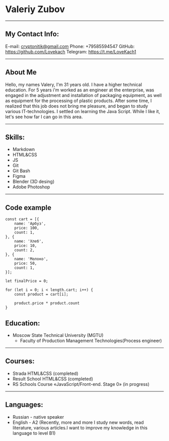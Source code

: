 # Valeriy Zubov
***
## My Contact Info:
E-mail: cryptonitik@gmail.com
Phone: +79585594547
GitHub: https://github.com/Lovekach
Telegram: https://t.me/LoveKach1
***
## About Me
Hello, my names Valery, I'm 31 years old. I have a higher technical education. For 5 years i'm worked as an engineer at the enterprise, was engaged in the adjustment and installation of packaging equipment, as well as equipment for the processing of plastic products. After some time, I realized that this job does not bring me pleasure, and began to study various IT-technologies. I settled on learning the Java Script. While I like it, let's see how far I can go in this area.
***
## Skills:
* Markdown
* HTML&CSS
* JS
* Git
* Git Bash
* Figma
* Blender (3D desing)
* Adobe Photoshop
***
## Code example
```
const cart = [{
    name: 'Арбуз',
    price: 100,
    count: 1,
}, {
    name: 'Хлеб',
    price: 10,
    count: 2,
}, {
    name: 'Мoлоко',
    price: 50,
    count: 1,
}];

let finalPrice = 0;

for (let i = 0; i < length.cart; i++) {
    const product = cart[i];

    product.price * product.count
}
```
## Education:
* Moscow State Technical University (MGTU)
    * Faculty of Production Management Technologies(Process engineer)
***
## Courses:
   * Strada HTML&CSS (completed)
   * Result School HTML&CSS (completed)
   * RS Schools Course «JavaScript/Front-end. Stage 0» (in progress)
***
## Languages:
* Russian - native speaker
* English - A2 (Recently, more and more I study new words, read literature, various articles.I want to improve my knowledge in this language to level B1)
